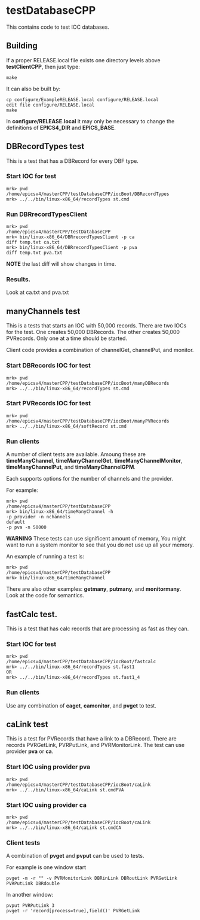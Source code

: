 # testDatabaseCPP

This contains code to test IOC databases.


## Building

If a proper RELEASE.local file exists one directory levels above **testClientCPP**, then just type:

    make

It can also be built by:

    cp configure/ExampleRELEASE.local configure/RELEASE.local
    edit file configure/RELEASE.local
    make

In **configure/RELEASE.local** it may only be necessary to change the definitions
of **EPICS4_DIR** and **EPICS_BASE**.

## DBRecordTypes test

This is a test that has a DBRecord for every DBF type.

### Start IOC for test

    mrk> pwd
    /home/epicsv4/masterCPP/testDatabaseCPP/iocBoot/DBRecordTypes
    mrk> ../../bin/linux-x86_64/recordTypes st.cmd


### Run DBRrecordTypesClient

    mrk> pwd
    /home/epicsv4/masterCPP/testDatabaseCPP
    mrk> bin/linux-x86_64/DBRrecordTypesClient -p ca
    diff temp.txt ca.txt
    mrk> bin/linux-x86_64/DBRrecordTypesClient -p pva
    diff temp.txt pva.txt

**NOTE** the last diff will show changes in time.


### Results.

Look at ca.txt and pva.txt

## manyChannels test

This is a tests that starts an IOC with 50,000 records.
There are two IOCs for the test.
One creates 50,000 DBRecords.
The other creates 50,000 PVRecords.
Only one at a time should be started.

Client code provides a combination of channelGet, channelPut, and monitor.

### Start DBRecords IOC for test

    mrk> pwd
    /home/epicsv4/masterCPP/testDatabaseCPP/iocBoot/manyDBRecords
    mrk> ../../bin/linux-x86_64/recordTypes st.cmd

### Start PVRecords IOC for test

    mrk> pwd
    /home/epicsv4/masterCPP/testDatabaseCPP/iocBoot/manyPVRecords
    mrk> ../../bin/linux-x86_64/softRecord st.cmd

### Run clients

A number of client tests are available.
Amoung these are **timeManyChannel**, **timeManyChannelGet**, **timeManyChannelMonitor**, 
**timeManyChannelPut**, and **timeManyChannelGPM**.

Each supports options for the number of channels and the provider.

For example:

    mrk> pwd
    /home/epicsv4/masterCPP/testDatabaseCPP
    mrk> bin/linux-x86_64/timeManyChannel -h
    -p provider -n nchannels  
    default
    -p pva -n 50000

**WARNING** These tests can use  significent amount of memory,
You might want to run a system monitor to see that you do not use up all your memory.


An example of running a test is:


    mrk> pwd
    /home/epicsv4/masterCPP/testDatabaseCPP
    mrk> bin/linux-x86_64/timeManyChannel

There are also other examples: **getmany**, **putmany**, and **monitormany**.
Look at the code for semantics.

## fastCalc test.

This is a test that has calc records that are processing as fast as they can.

### Start IOC for test

    mrk> pwd
    /home/epicsv4/masterCPP/testDatabaseCPP/iocBoot/fastcalc
    mrk> ../../bin/linux-x86_64/recordTypes st.fast1
    OR
    mrk> ../../bin/linux-x86_64/recordTypes st.fast1_4


### Run clients

Use any combination of **caget**, **camonitor**, and **pvget** to test.

## caLink test

This is a test for PVRecords that have a link to a DBRecord.
There are records PVRGetLink, PVRPutLink, and PVRMonitorLink.
The test can use provider **pva** or **ca**.

### Start IOC using provider pva

    mrk> pwd
    /home/epicsv4/masterCPP/testDatabaseCPP/iocBoot/caLink
    mrk> ../../bin/linux-x86_64/caLink st.cmdPVA



### Start IOC using provider ca

    mrk> pwd
    /home/epicsv4/masterCPP/testDatabaseCPP/iocBoot/caLink
    mrk> ../../bin/linux-x86_64/caLink st.cmdCA

### Client tests

A combination of **pvget** and **pvput** can be used to tests.


For example is one window start

    pvget -m -r "" -v PVRMonitorLink DBRinLink DBRoutLink PVRGetLink PVRPutLink DBRdouble

In another window:

    pvput PVRPutLink 3
    pvget -r 'record[process=true],field()' PVRGetLink


